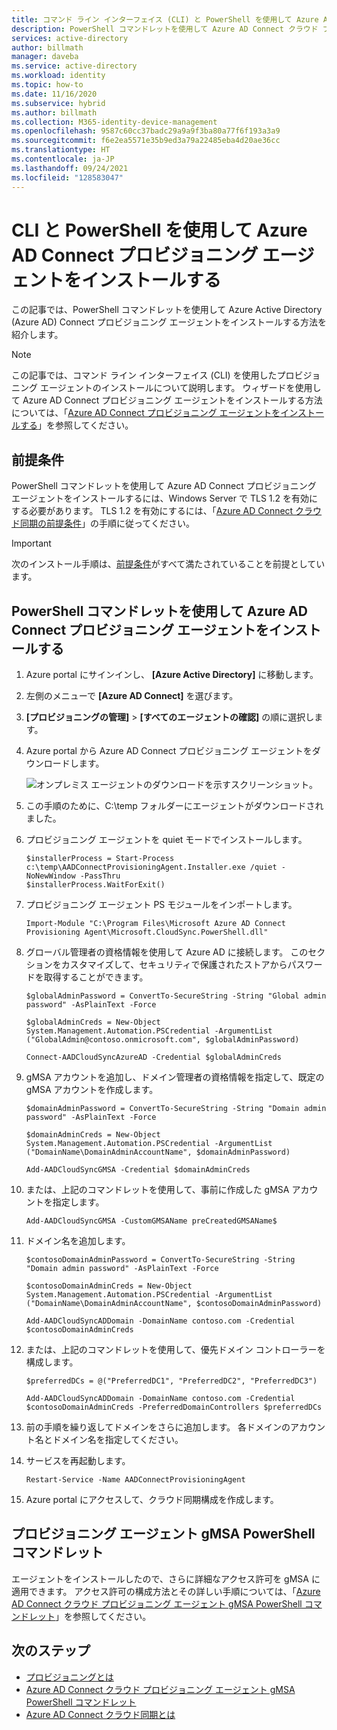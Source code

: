 ```yaml
---
title: コマンド ライン インターフェイス (CLI) と PowerShell を使用して Azure AD Connect クラウド プロビジョニング エージェントをインストールする
description: PowerShell コマンドレットを使用して Azure AD Connect クラウド プロビジョニング エージェントをインストールする方法について説明します。
services: active-directory
author: billmath
manager: daveba
ms.service: active-directory
ms.workload: identity
ms.topic: how-to
ms.date: 11/16/2020
ms.subservice: hybrid
ms.author: billmath
ms.collection: M365-identity-device-management
ms.openlocfilehash: 9587c60cc37badc29a9a9f3ba80a77f6f193a3a9
ms.sourcegitcommit: f6e2ea5571e35b9ed3a79a22485eba4d20ae36cc
ms.translationtype: HT
ms.contentlocale: ja-JP
ms.lasthandoff: 09/24/2021
ms.locfileid: "128583047"
---
```

# <a name="install-the-azure-ad-connect-provisioning-agent-by-using-a-cli-and-powershell"></a>CLI と PowerShell を使用して Azure AD Connect プロビジョニング エージェントをインストールする
この記事では、PowerShell コマンドレットを使用して Azure Active Directory (Azure AD) Connect プロビジョニング エージェントをインストールする方法を紹介します。
 
>[!NOTE]
>この記事では、コマンド ライン インターフェイス (CLI) を使用したプロビジョニング エージェントのインストールについて説明します。 ウィザードを使用して Azure AD Connect プロビジョニング エージェントをインストールする方法については、「[Azure AD Connect プロビジョニング エージェントをインストールする](how-to-install.md)」を参照してください。

## <a name="prerequisite"></a>前提条件

PowerShell コマンドレットを使用して Azure AD Connect プロビジョニング エージェントをインストールするには、Windows Server で TLS 1.2 を有効にする必要があります。 TLS 1.2 を有効にするには、「[Azure AD Connect クラウド同期の前提条件](how-to-prerequisites.md#tls-requirements)」の手順に従ってください。

>[!IMPORTANT]
>次のインストール手順は、[前提条件](how-to-prerequisites.md)がすべて満たされていることを前提としています。

## <a name="install-the-azure-ad-connect-provisioning-agent-by-using-powershell-cmdlets"></a>PowerShell コマンドレットを使用して Azure AD Connect プロビジョニング エージェントをインストールする 

 1. Azure portal にサインインし、 **[Azure Active Directory]** に移動します。
 1. 左側のメニューで **[Azure AD Connect]** を選びます。
 1. **[プロビジョニングの管理]**  >  **[すべてのエージェントの確認]** の順に選択します。
 1. Azure portal から Azure AD Connect プロビジョニング エージェントをダウンロードします。

    ![オンプレミス エージェントのダウンロードを示すスクリーンショット。](media/how-to-install/install-9.png)</br>

 1. この手順のために、C:\temp フォルダーにエージェントがダウンロードされました。 
 1. プロビジョニング エージェントを quiet モードでインストールします。

       ```
       $installerProcess = Start-Process c:\temp\AADConnectProvisioningAgent.Installer.exe /quiet -NoNewWindow -PassThru 
       $installerProcess.WaitForExit()  
       ```
 1. プロビジョニング エージェント PS モジュールをインポートします。

       ```
       Import-Module "C:\Program Files\Microsoft Azure AD Connect Provisioning Agent\Microsoft.CloudSync.PowerShell.dll" 
       ```
 1. グローバル管理者の資格情報を使用して Azure AD に接続します。 このセクションをカスタマイズして、セキュリティで保護されたストアからパスワードを取得することができます。 

       ```
       $globalAdminPassword = ConvertTo-SecureString -String "Global admin password" -AsPlainText -Force 
    
       $globalAdminCreds = New-Object System.Management.Automation.PSCredential -ArgumentList ("GlobalAdmin@contoso.onmicrosoft.com", $globalAdminPassword) 
       
       Connect-AADCloudSyncAzureAD -Credential $globalAdminCreds 
       ```
 1. gMSA アカウントを追加し、ドメイン管理者の資格情報を指定して、既定の gMSA アカウントを作成します。
 
       ```
       $domainAdminPassword = ConvertTo-SecureString -String "Domain admin password" -AsPlainText -Force 
    
       $domainAdminCreds = New-Object System.Management.Automation.PSCredential -ArgumentList ("DomainName\DomainAdminAccountName", $domainAdminPassword) 
    
       Add-AADCloudSyncGMSA -Credential $domainAdminCreds 
       ```
 1. または、上記のコマンドレットを使用して、事前に作成した gMSA アカウントを指定します。
 
       ```
       Add-AADCloudSyncGMSA -CustomGMSAName preCreatedGMSAName$ 
       ```
 1. ドメイン名を追加します。

       ```
       $contosoDomainAdminPassword = ConvertTo-SecureString -String "Domain admin password" -AsPlainText -Force 
    
       $contosoDomainAdminCreds = New-Object System.Management.Automation.PSCredential -ArgumentList ("DomainName\DomainAdminAccountName", $contosoDomainAdminPassword) 
    
       Add-AADCloudSyncADDomain -DomainName contoso.com -Credential $contosoDomainAdminCreds 
       ```
 1. または、上記のコマンドレットを使用して、優先ドメイン コントローラーを構成します。

       ```
       $preferredDCs = @("PreferredDC1", "PreferredDC2", "PreferredDC3") 
    
       Add-AADCloudSyncADDomain -DomainName contoso.com -Credential $contosoDomainAdminCreds -PreferredDomainControllers $preferredDCs 
       ```
 1. 前の手順を繰り返してドメインをさらに追加します。 各ドメインのアカウント名とドメイン名を指定してください。
 
 1. サービスを再起動します。
 
       ```
       Restart-Service -Name AADConnectProvisioningAgent  
       ```
 1. Azure portal にアクセスして、クラウド同期構成を作成します。

## <a name="provisioning-agent-gmsa-powershell-cmdlets"></a>プロビジョニング エージェント gMSA PowerShell コマンドレット
エージェントをインストールしたので、さらに詳細なアクセス許可を gMSA に適用できます。 アクセス許可の構成方法とその詳しい手順については、「[Azure AD Connect クラウド プロビジョニング エージェント gMSA PowerShell コマンドレット](how-to-gmsa-cmdlets.md)」を参照してください。

## <a name="next-steps"></a>次のステップ 

- [プロビジョニングとは](what-is-provisioning.md)
- [Azure AD Connect クラウド プロビジョニング エージェント gMSA PowerShell コマンドレット](how-to-gmsa-cmdlets.md)
- [Azure AD Connect クラウド同期とは](what-is-cloud-sync.md)
